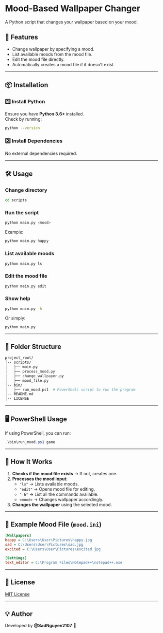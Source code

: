 # Mood-Based Wallpaper Changer

A Python script that changes your wallpaper based on your mood.

## 🚀 Features

- Change wallpaper by specifying a mood.
- List available moods from the mood file.
- Edit the mood file directly.
- Automatically creates a mood file if it doesn't exist.

---

## 📦 Installation

### **1️⃣ Install Python**

Ensure you have **Python 3.6+** installed.  
Check by running:

```sh
python --version
```

### **2️⃣ Install Dependencies**

No external dependencies required.

---

## 🛠 Usage

### **Change directory**

```sh
cd scripts
```

### **Run the script**

```sh
python main.py <mood>
```

Example:

```sh
python main.py happy
```

### **List available moods**

```sh
python main.py ls
```

### **Edit the mood file**

```sh
python main.py edit
```

### **Show help**

```sh
python main.py -h
```

Or simply:

```sh
python main.py
```

---

## 📂 Folder Structure

```sh
project_root/
│-- scripts/
│   ├── main.py
│   ├── process_mood.py
│   ├── change_wallpaper.py
│   ├── mood_file.py
│-- bin/
│   ├── run_mood.ps1  # PowerShell script to run the program
│-- README.md
│-- LICENSE
```

---

## 🖥 PowerShell Usage

If using PowerShell, you can run:

```powershell
.\bin\run_mood.ps1 game
```

---

## 📝 How It Works

1. **Checks if the mood file exists** → If not, creates one.
2. **Processes the mood input**:
   - `"ls"` → Lists available moods.
   - `"edit"` → Opens mood file for editing.
   - `"-h"` → List all the commands available.
   - `<mood>` → Changes wallpaper accordingly.
3. **Changes the wallpaper** using the selected mood.

---

## 🎯 Example Mood File (`mood.ini`)

```ini
[Wallpapers]
happy = C:\Users\User\Pictures\happy.jpg
sad = C:\Users\User\Pictures\sad.jpg
excited = C:\Users\User\Pictures\excited.jpg

[Settings]
text_editor = C:\Program Files\Notepad++\notepad++.exe
```

---

## 📜 License

[MIT License](./LICENSE)

---

## 💡 Author

Developed by **@SadNguyen2107** 🚀
